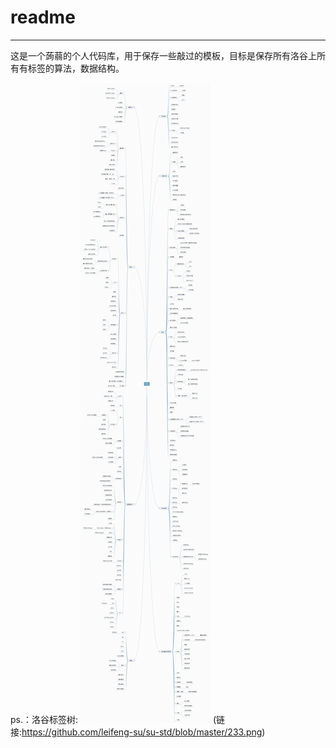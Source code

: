 # readme


---

这是一个蒟蒻的个人代码库，用于保存一些敲过的模板，目标是保存所有洛谷上所有有标签的算法，数据结构。

ps.：洛谷标签树:
![洛谷标签树](https://github.com/leifeng-su/su-std/blob/master/233.png)
(链接:https://github.com/leifeng-su/su-std/blob/master/233.png)
